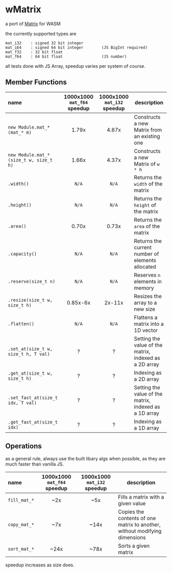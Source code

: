 # wMatrix
a port of [Matrix](https://github.com/EntireTwix/Matrix) for WASM

the currently supported types are 
```
mat_i32    : signed 32 bit integer
mat_i64    : signed 64 bit integer        (JS BigInt required)
mat_f32    : 32 bit float
mat_f64    : 64 bit float                 (JS number)
```

all tests done with JS Array, speedup varies per system of course.
## Member Functions
| name                                   | 1000x1000 `mat_f64` speedup | 1000x1000 `mat_i32` speedup | description                                            |
| :------------------------------------- | :-------------------------: | :-------------------------: | ------------------------------------------------------ |
| `new Module.mat_*(mat_* m)`            |            1.79x            |            4.87x            | Constructs a new Matrix from an existing one           |
| `new Module.mat_*(size_t w, size_t h)` |            1.66x            |            4.37x            | Constructs a new Matrix of `w * h`                     |
| `.width()`                             |            `N/A`            |            `N/A`            | Returns the `width` of the matrix                      |
| `.height()`                            |            `N/A`            |            `N/A`            | Returns the `height` of the matrix                     |
| `.area()`                              |            0.70x            |            0.73x            | Returns the `area` of the matrix                       |
| `.capacity()`                          |            `N/A`            |            `N/A`            | Returns the current number of elements allocated       |
| `.reserve(size_t n)`                   |            `N/A`            |            `N/A`            | Reserves `n` elements in memory                        |
| `.resize(size_t w, size_t h)`          |          0.85x-6x           |           2x-11x            | Resizes the array to a new size                        |
| `.flatten()`                           |            `N/A`            |            `N/A`            | Flattens a matrix into a 1D vector                     |
| `.set_at(size_t w, size_t h, T val)`   |              ?              |              ?              | Setting the value of the matrix, indexed as a 2D array |
| `.get_at(size_t w, size_t h)`          |              ?              |              ?              | Indexing as a 2D array                                 |
| `.set_fast_at(size_t idx, T val)`      |              ?              |              ?              | Setting the value of the matrix, indexed as a 1D array |
| `.get_fast_at(size_t idx)`             |              ?              |              ?              | Indexing as a 1D array                                 |
 
 
## Operations
as a general rule, always use the built libary algs when possible, as they are much faster than vanilla JS.

| name         | 1000x1000 `mat_f64` speedup | 1000x1000 `mat_i32` speedup | description                                                                |
| :----------- | :-------------------------: | :-------------------------: | -------------------------------------------------------------------------- |
| `fill_mat_*` |             ~2x             |             ~5x             | Fills a matrix with a given value                                          |
| `copy_mat_*` |             ~7x             |            ~14x             | Copies the contents of one matrix to another, without modifying dimensions |
| `sort_mat_*` |            ~24x             |            ~78x             | Sorts a given matrix                                                       |

speedup increases as size does.
